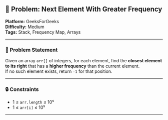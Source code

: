 ## 🎯 Problem: Next Element With Greater Frequency

**Platform:** GeeksForGeeks  
**Difficulty:** Medium  
**Tags:** Stack, Frequency Map, Arrays

---

### 🧩 Problem Statement

Given an array `arr[]` of integers, for each element, find the **closest element to its right** that has a **higher frequency** than the current element.  
If no such element exists, return `-1` for that position.

---

### 🔒 Constraints

- 1 ≤ `arr.length` ≤ 10⁵  
- 1 ≤ `arr[i]` ≤ 10⁵

---